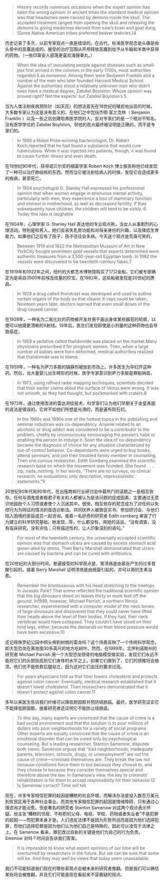 > History records numerous occasions when the expert opinion has been the wrong opinion. In ancient times the standard medical opinion was that headaches were caused by demons inside the skull. The accepted treatment ranged from opening the skull and releasing the demons to giving medicines derived from cow’s brain and goat dung. \(Some Native American tribes preferred beaver testicles.\)4

历史记录了多次，以前专家观点一直是错误的。在古代，标准医学观念是头痛是由头骨中的恶魔造成的。接受的治疗范围从开颅释放恶魔到给予从牛脑和羊粪中获得的药物。（一些印第安人部落更喜欢海狸睾丸。）

> When the idea of inoculating people against diseases such as small-pox first arrived in the colonies in the early 1700s, most authorities regarded it as nonsense. Among them were Benjamin Franklin and a number of the men who later founded Harvard Medical School. Against the authorities stood a relatively unknown man who didn’t even have a medical degree, Zabdiel Boylston. Whose opinion was proved right? Not the experts’ but Zabdiel Boylston’s.5

当为人类注射疾病预防针（如天花）的想法首先在18世纪的殖民地出现的时候，大多数专家认为这是没有意义的。在他们之中包括杰明·富兰克林（ Benjamin Franklin ）以及一些之后创建哈弗医学院的人。反对专家们的是一个相对不知名，没有医学学位的 Zabdiel Boylston。但他的观点最终被证明是正确的，而不是专家们的。

> In 1890 a Nobel Prize–winning bacteriologist, Dr. Robert Koch,reported that he had found a substance that would cure tuberculosis. When it was injected into patients, though, it was found to cause further illness and even death.

在19世纪90年代，获得诺贝尔奖的细菌学家 Robert Koch 博士报告称他已经发现了一种可以治疗肺结核的东西。然而当它被注射给病人的时候，发现它会造成更多的疾病，甚至死亡。

> In 1904 psychologist G. Stanley Hall expressed his professional opinion that when women engage in strenuous mental activity, particularly with men, they experience a loss of mammary function and interest in motherhood, as well as decreased fertility. If they subsequently have children, the children will tend to be sickly. 6 Today this idea is laughable.

在1904年，心理学家 G. Stanley Hall 表达他的专业观点称，当女人从事剧烈的心理活动，特别是和男人，她们会丧失乳房功能和对母亲身份的兴趣，以及降低生育能力。如果他们之后有了孩子，孩子往往会多病。今天这个观点是荒唐可笑的，

> Between 1919 and 1922 the Metropolitan Museum of Art in New YorkCity bought seventeen gold vessels that experts determined were authentic treasures from a 3,500-year-old Egyptian tomb. In 1982 the vessels were discovered to be twentieth-century fakes.7

在1919年和1922年之间，纽约的大都艺术博物馆购买了17只金船，它们被专家确定为是来自3500年前埃及坟墓的珍宝。在1982年，这些船被发现是20世纪的赝品。

> In 1928 a drug called thorotrast was developed and used to outline certain organs of the body so that clearer X-rays could be taken. Nineteen years later, doctors learned that even small doses of the drug caused cancer.

在1928年，一种名为二氧化钍的药物被开发并用于画出身体某些器官的轮廓，以便可以拍摄更清晰的X射线。19年后，医生们发现即使是小剂量的这种药物也会导致癌症。

> In 1959 a sedative called thalidomide was placed on the market.Many physicians prescribed it for pregnant women. Then, when a large number of babies were born deformed, medical authorities realized that thalidomide was to blame.

在1959年，一种名为萨力多胺的镇静剂被放到市场上。许多医生为孕妇开这种药。然后，当大量婴儿出生畸形的时候，医学专家意识到萨力多胺是罪魁祸首。

> In 1973, using refined radar mapping techniques, scientists decided that their earlier claims about the surface of Venus were wrong. It was not smooth, as they had thought, but pockmarked with craters.8

在1973年，通过使用改进的雷达测绘技术，科学家们认为他们早期关于金星表面的说法是错误的。它并不如他们所想是光滑的，而是遍布陨石坑。

> In the 1980s and 1990s one of the hottest topics in the publishing and seminar industries was co-dependency. Anyone related to an alcoholic or drug addict was considered to be a contributor to the problem, chiefly by unconsciously encouraging the person’s habit or enabling the person to indulge it. Soon the idea of co-dependency became the diagnosis of choice for any situation characterized by out-of-control behavior. Co-dependents were urged to buy books, attend seminars, and join their troubled family member in counseling. Then one curious researcher, Edith Gomberg,examined the scientific research base on which the movement was founded. She found . . . zip, nada, nothing. In her words, “There are no surveys, no clinical research, no evaluations; only descriptive, impressionistic statements.”9

20世纪80年代和90年代，在出版商和行业研讨会中最热门的话题之一是相互依存。任何与酒鬼或者瘾君子有关的人都被认为是该问题的促成因素，主要通过无意识地鼓励个人习惯或者使个人沉迷其中。很快，相互依存的观念成为了对任何以失控行为为特征的情况的首选诊断法。共同抚养人被敦促买书、参加研讨会、与他们陷入困境的家庭成员一起咨询。接着一名好奇的研究者 Edith comberg 审查了行为建立的科学研究基础。她发现...零，什么都没有。用她的话说，“没有调查，没有临床研究，没有评估；只有描述性的，让人印象深刻的语句。”

> For most of the twentieth century, the universally accepted scientific opinion was that stomach ulcers are caused by excess stomach acid gener-ated by stress. Then Barry Marshall demonstrated that ulcers are caused by bacteria and can be cured with antibiotics.

在20世纪的大部分时间，普遍接受的科学观点是，胃溃疡是由紧张产生的过多胃酸引起的。接着 Barry Marshall 证明溃疡是由细菌引起的，并可以用抗生素治愈。

> Remember the brontosaurus with his head stretching to the treetops in Jurassic Park? That scene reflected the traditional scientific opinion that the big dinosaurs dined on leaves thirty or more feet off the ground. In1999, however, Michael Parrish, a northern Illinois researcher, experimented with a computer model of the neck bones of large dinosaurs and discovered that they could never have lifted their heads above the level of their bodies. If they had, their neck vertebrae would have collapsed. They couldn’t have stood on their hind legs, either, because the demands on their blood pressure would have been excessive.10

还记得侏罗纪公园中把头伸到树梢的雷龙吗？这个场景反映了一个传统科学观念，即大型恐龙在离地面30多英尺的地方吃树叶。然而，在1999年，北伊利诺斯州的研究者 Michael Parrish 用一个大型恐龙颈骨的电脑模型做实验，发现它们永远不能将它们的头部抬高到它们身体的水平之上。如果它们做到了，它们的颈椎将会崩溃。他们也不能依靠后腿站立，因为这对它们血压的要求过高。

> For years physicians told us that fiber lowers cholesterol and protects against colon cancer. Eventually, medical research established that it doesn’t lower cholesterol. Then researchers demonstrated that it doesn’t protect against colon cancer.11

多年以来医生告诉我们纤维可以降低胆固醇并预防结肠癌。最终，医学研究证实它不能降低胆固醇。接着研究者还证明它不能防止结肠癌。

> To this day, many experts are convinced that the cause of crime is a bad social environment and that the solution is to pour millions of dollars into poor neighborhoods for a variety of social programs. Other experts are equally convinced that the cause of crime is an emotional disorder that can be cured only by psychological counseling. But a leading researcher, Stanton Samenow, disputes both views. Samenow argues that “bad neighborhoods, inadequate parents, television, schools, drugs, or unemployment” are not the cause of crime—criminals themselves are. They break the law not because conditions force them to but because they choose to, and they choose to because they consider themselves special and therefore above the law. In Samenow’s view, the key to criminals’ rehabilitation is for them to accept responsibility for their behavior.12 Is Samenow correct? Time will tell.

现在，许多专家相信犯罪的起因是糟糕的社会环境，而解决办法是投入数百万美元到贫民区用于各种社会事业。而其他专家相信犯罪的起因是情绪障碍，只有通过心理咨询才能治愈。但是著名的研究者 Stanton Samenow 对这两个观点表示怀疑。他主张“糟糕的邻居、不称职的父母、电视、学校、药物或者失业者”不是犯罪的起因——而犯罪本身才是。人们违反法律不是因为形势所迫而是因为他们选择犯罪，而他们选择犯罪是因为他们认为他们自己是特殊的，因此可以凌驾于法律之上。在 Samenow 看来，罪犯改过自新的关键是他们为自己的行为负责。Smenow 对吗？时间会告诉我们答案。

> It is impossible to know what expert opinions of our time will be overturned by researchers in the future. But we can be sure that some will be. And they may well be views that today seem unassailable.

我们不可能知道我们现在的哪些家观点会被未来的研究者推翻。但是我们可以确信某些将会被推翻，并且它们可能是现在看起来不容置疑的观点。

